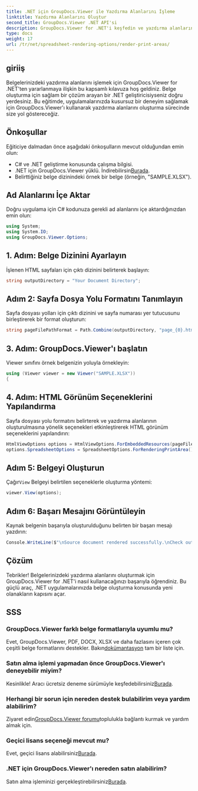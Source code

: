 ```yaml
---
title: .NET için GroupDocs.Viewer ile Yazdırma Alanlarını İşleme
linktitle: Yazdırma Alanlarını Oluştur
second_title: GroupDocs.Viewer .NET API'si
description: GroupDocs.Viewer for .NET'i keşfedin ve yazdırma alanlarını çeşitli belge formatlarında zahmetsizce işleyin. Ücretsiz denemeyi şimdi deneyin! #GrupDocs.Viewer
type: docs
weight: 17
url: /tr/net/spreadsheet-rendering-options/render-print-areas/
---
```

## giriiş
Belgelerinizdeki yazdırma alanlarını işlemek için GroupDocs.Viewer for .NET'ten yararlanmaya ilişkin bu kapsamlı kılavuza hoş geldiniz. Belge oluşturma için sağlam bir çözüm arayan bir .NET geliştiricisiyseniz doğru yerdesiniz. Bu eğitimde, uygulamalarınızda kusursuz bir deneyim sağlamak için GroupDocs.Viewer'ı kullanarak yazdırma alanlarını oluşturma sürecinde size yol göstereceğiz.
## Önkoşullar
Eğiticiye dalmadan önce aşağıdaki önkoşulların mevcut olduğundan emin olun:
- C# ve .NET geliştirme konusunda çalışma bilgisi.
-  .NET için GroupDocs.Viewer yüklü. İndirebilirsin[Burada](https://releases.groupdocs.com/viewer/net/).
- Belirttiğiniz belge dizinindeki örnek bir belge (örneğin, "SAMPLE.XLSX").
## Ad Alanlarını İçe Aktar
Doğru uygulama için C# kodunuza gerekli ad alanlarını içe aktardığınızdan emin olun:
```csharp
using System;
using System.IO;
using GroupDocs.Viewer.Options;
```
## 1. Adım: Belge Dizinini Ayarlayın
İşlenen HTML sayfaları için çıktı dizinini belirterek başlayın:
```csharp
string outputDirectory = "Your Document Directory";
```
## Adım 2: Sayfa Dosya Yolu Formatını Tanımlayın
Sayfa dosyası yolları için çıktı dizinini ve sayfa numarası yer tutucusunu birleştirerek bir format oluşturun:
```csharp
string pageFilePathFormat = Path.Combine(outputDirectory, "page_{0}.html");
```
## 3. Adım: GroupDocs.Viewer'ı başlatın
Viewer sınıfını örnek belgenizin yoluyla örnekleyin:
```csharp
using (Viewer viewer = new Viewer("SAMPLE.XLSX"))
{
```
## 4. Adım: HTML Görünüm Seçeneklerini Yapılandırma
Sayfa dosyası yolu formatını belirterek ve yazdırma alanlarının oluşturulmasına yönelik seçenekleri etkinleştirerek HTML görünüm seçeneklerini yapılandırın:
```csharp
HtmlViewOptions options = HtmlViewOptions.ForEmbeddedResources(pageFilePathFormat);
options.SpreadsheetOptions = SpreadsheetOptions.ForRenderingPrintArea();
```
## Adım 5: Belgeyi Oluşturun
 Çağır`View` Belgeyi belirtilen seçeneklerle oluşturma yöntemi:
```csharp
viewer.View(options);
```
## Adım 6: Başarı Mesajını Görüntüleyin
Kaynak belgenin başarıyla oluşturulduğunu belirten bir başarı mesajı yazdırın:
```csharp
Console.WriteLine($"\nSource document rendered successfully.\nCheck output in {outputDirectory}.");
```
## Çözüm
Tebrikler! Belgelerinizdeki yazdırma alanlarını oluşturmak için GroupDocs.Viewer for .NET'i nasıl kullanacağınızı başarıyla öğrendiniz. Bu güçlü araç, .NET uygulamalarınızda belge oluşturma konusunda yeni olanakların kapısını açar.
## SSS
### GroupDocs.Viewer farklı belge formatlarıyla uyumlu mu?
 Evet, GroupDocs.Viewer, PDF, DOCX, XLSX ve daha fazlasını içeren çok çeşitli belge formatlarını destekler. Bakın[dokümantasyon](https://reference.groupdocs.com/viewer/net/) tam bir liste için.
### Satın alma işlemi yapmadan önce GroupDocs.Viewer'ı deneyebilir miyim?
 Kesinlikle! Aracı ücretsiz deneme sürümüyle keşfedebilirsiniz[Burada](https://releases.groupdocs.com/).
### Herhangi bir sorun için nereden destek bulabilirim veya yardım alabilirim?
 Ziyaret edin[GroupDocs.Viewer forumu](https://forum.groupdocs.com/c/viewer/9)toplulukla bağlantı kurmak ve yardım almak için.
### Geçici lisans seçeneği mevcut mu?
 Evet, geçici lisans alabilirsiniz[Burada](https://purchase.groupdocs.com/temporary-license/).
### .NET için GroupDocs.Viewer'ı nereden satın alabilirim?
 Satın alma işleminizi gerçekleştirebilirsiniz[Burada](https://purchase.groupdocs.com/buy).